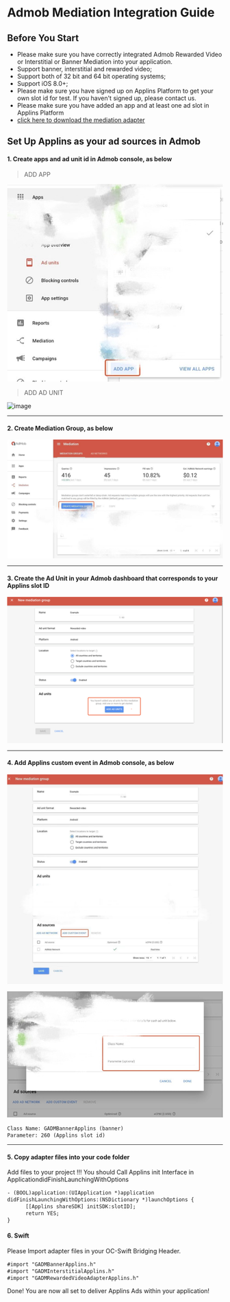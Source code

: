 # Admob Mediation Integration Guide




## <a name="start">Before You Start</a>


* Please make sure you have correctly integrated Admob Rewarded Video or Interstitial or Banner Mediation into your application. 
* Support banner, interstitial and rewarded video;
* Support both of 32 bit and 64 bit operating systems;
* Support iOS 8.0+;
* Please make sure you have signed up on Applins Platform to get your own slot id for test. If you haven't signed up, please contact us.
* Please make sure you have added an app and at least one ad slot in Applins Platform
* [click here to download the mediation adapter](https://github.com/ad-thor/iOS_SDK/raw/master/iOS_ApplinsSDK_Adapter%20_For_Admob.zip)




## <a name="step 2">Set Up Applins as your ad sources in Admob</a>

#### 1. Create apps and ad unit id in Admob console, as below

> ADD APP

![image](https://github.com/ad-thor/iOS_SDK/blob/master/img/admob_new_app.jpeg)

> ADD AD UNIT 

![image](https://user-images.githubusercontent.com/7203578/32546656-73167126-c445-11e7-818e-a20e7ea49670.png)

-------



#### 2. Create Mediation Group, as below

![image](https://github.com/ad-thor/iOS_SDK/blob/master/img/admob_mediation_group.jpeg)

------



#### 3. Create the Ad Unit in your Admob dashboard that corresponds to your Applins slot ID 

![image](https://github.com/ad-thor/iOS_SDK/blob/master/img/admob_ad_units.png)

-------



####  4. Add Applins custom event in Admob console, as below

![image](https://github.com/ad-thor/iOS_SDK/blob/master/img/admob_custom_event.jpeg)

![image](https://github.com/ad-thor/iOS_SDK/blob/master/img/admob_custom_event2.jpeg)

```
Class Name: GADMBannerApplins (banner)
Parameter: 260 (Applins slot id) 
```

-------



#### 5. Copy adapter files into your code folder

Add files to your project !!!
You should Call Applins init Interface in ApplicationdidFinishLaunchingWithOptions

```
- (BOOL)application:(UIApplication *)application didFinishLaunchingWithOptions:(NSDictionary *)launchOptions {
      [[Applins shareSDK] initSDK:slotID];
      return YES;
}
```


#### 6. Swift
Please Import adapter files in your OC-Swift Bridging Header.
```
#import "GADMBannerApplins.h"
#import "GADMInterstitialApplins.h"
#import "GADMRewardedVideoAdapterApplins.h"
```

Done!
You are now all set to deliver Applins Ads within your application!
